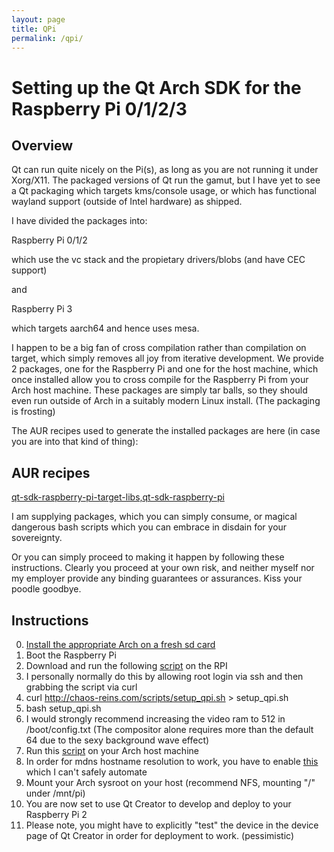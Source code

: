 ```yaml
---
layout: page
title: QPi
permalink: /qpi/
---
```


# Setting up the Qt Arch SDK for the Raspberry Pi 0/1/2/3

## Overview

Qt can run quite nicely on the Pi(s), as long as you are not running it under Xorg/X11. The packaged versions of Qt run the gamut, but I have yet to see a Qt packaging which targets kms/console usage, or which has functional wayland support (outside of Intel hardware) as shipped.

I have divided the packages into:

Raspberry Pi 0/1/2

which use the vc stack and the propietary drivers/blobs (and have CEC support)

and

Raspberry Pi 3

which targets aarch64 and hence uses mesa.

I happen to be a big fan of cross compilation rather than compilation on target, which simply removes all joy from iterative development. We provide 2 packages, one for the Raspberry Pi and one for the host machine, which once installed allow you to cross compile for the Raspberry Pi from your Arch host machine. These packages are simply tar balls, so they should even run outside of Arch in a suitably modern Linux install. (The packaging is frosting)

The AUR recipes used to generate the installed packages are here (in case you are into that kind of thing):

## AUR recipes
[qt-sdk-raspberry-pi-target-libs,qt-sdk-raspberry-pi](https://aur.archlinux.org/cgit/aur.git/tree/PKGBUILD?h=qt-sdk-raspberry-pi)

I am supplying packages, which you can simply consume, or magical dangerous bash scripts which you can embrace in disdain for your sovereignty.

Or you can simply proceed to making it happen by following these instructions. Clearly you proceed at your own risk, and neither myself nor my employer provide any binding guarantees or assurances. Kiss your poodle goodbye.

## Instructions

0. [Install the appropriate Arch on a fresh sd card](https://archlinuxarm.org/platforms/armv7/broadcom/raspberry-pi-2)
1. Boot the Raspberry Pi
2. Download and run the following [script](http://chaos-reins.com/scripts/setup_qpi.sh) on the RPI
3. I personally normally do this by allowing root login via ssh and then grabbing the script via curl
4. curl http://chaos-reins.com/scripts/setup_qpi.sh > setup_qpi.sh
5. bash setup_qpi.sh
6. I would strongly recommend increasing the video ram to 512 in /boot/config.txt (The compositor alone requires more than the default 64 due to the sexy background wave effect)
7. Run this [script](http://chaos-reins.com/scripts/setup_qpi_host.sh) on your Arch host machine
8. In order for mdns hostname resolution to work, you have to enable [this](https://archlinuxarm.org/platforms/armv7/broadcom/raspberry-pi-2) which I can't safely automate
9. Mount your Arch sysroot on your host (recommend NFS, mounting "/" under /mnt/pi)
10. You are now set to use Qt Creator to develop and deploy to your Raspberry Pi 2
11. Please note, you might have to explicitly "test" the device in the device page of Qt Creator in order for deployment to work. (pessimistic)
